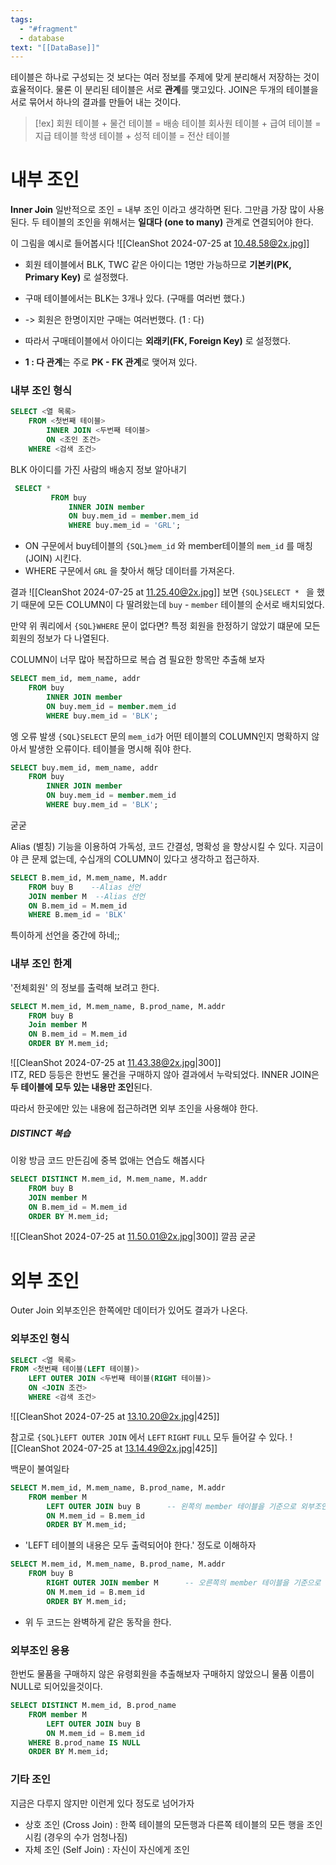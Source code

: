 ```yaml
---
tags:
  - "#fragment"
  - database
text: "[[DataBase]]"
---
```

테이블은 하나로 구성되는 것 보다는 여러 정보를 주제에 맞게 분리해서 저장하는 것이 효율적이다.
물론 이 분리된 테이블은 서로 **관계**를 맺고있다.
JOIN은 두개의 테이블을 서로 묶어서 하나의 결과를 만들어 내는 것이다.

> [!ex] 
> 회원 테이블 + 물건 테이블 = 배송 테이블
> 회사원 테이블 + 급여 테이블 = 지급 테이블
> 학생 테이블 + 성적 테이블 = 전산 테이블

# 내부 조인
**Inner Join**
일반적으로 조인 = 내부 조인 이라고 생각하면 된다. 그만큼 가장 많이 사용된다.
두 테이블의 조인을 위해서는 **일대다 (one to many)** 관계로 연결되어야 한다.

이 그림을 예시로 들어봅시다
![[CleanShot 2024-07-25 at 10.48.58@2x.jpg]]
- 회원 테이블에서 BLK, TWC 같은 아이디는 1명만 가능하므로 **기본키(PK, Primary Key)** 로 설정했다.
- 구매 테이블에서는 BLK는 3개나 있다. (구매를 여러번 했다.)
-  -> 회원은 한명이지만 구매는 여러번했다. (1 : 다)
- 따라서 구매테이블에서 아이디는 **외래키(FK, Foreign Key)** 로 설정했다.

- **1 : 다 관계**는 주로 **PK - FK 관계**로 맺어져 있다.

### 내부 조인 형식
~~~SQL
SELECT <열 목록>
	FROM <첫번째 테이블>
		INNER JOIN <두번째 테이블>
		ON <조인 조건>
	WHERE <검색 조건>
~~~

BLK 아이디를 가진 사람의 배송지 정보 알아내기
~~~SQL
 SELECT * 
		 FROM buy
			 INNER JOIN member
			 ON buy.mem_id = member.mem_id
			 WHERE buy.mem_id = 'GRL';
~~~
- ON 구문에서 buy테이블의 `{SQL}mem_id` 와 member테이블의 `mem_id` 를 매칭(JOIN) 시킨다.
- WHERE 구문에서 `GRL` 을 찾아서 해당 데이터를 가져온다.

결과
![[CleanShot 2024-07-25 at 11.25.40@2x.jpg]]
보면 `{SQL}SELECT * ` 을 했기 때문에 모든 COLUMN이 다 딸려왔는데 `buy` - `member` 테이블의 순서로 배치되었다.

만약 위 쿼리에서 `{SQL}WHERE` 문이 없다면?
특정 회원을 한정하기 않았기 떄문에 모든 회원의 정보가 다 나열된다.

COLUMN이 너무 많아 복잡하므로 복습 겸 필요한 항목만 추출해 보자
~~~SQL
SELECT mem_id, mem_name, addr
	FROM buy
		INNER JOIN member
		ON buy.mem_id = member.mem_id
		WHERE buy.mem_id = 'BLK';
~~~

엥 오류 발생
`{SQL}SELECT` 문의 `mem_id`가 어떤 테이블의 COLUMN인지 명확하지 않아서 발생한 오류이다. 테이블을 명시해 줘야 한다.

~~~SQL
SELECT buy.mem_id, mem_name, addr
	FROM buy
		INNER JOIN member
		ON buy.mem_id = member.mem_id
		WHERE buy.mem_id = 'BLK';
~~~
굳굳

Alias (별칭) 기능을 이용하여 가독성, 코드 간결성, 명확성 을 향상시킬 수 있다.
지금이야 큰 문제 없는데, 수십개의 COLUMN이 있다고 생각하고 접근하자.
~~~SQL
SELECT B.mem_id, M.mem_name, M.addr
	FROM buy B    --Alias 선언
	JOIN member M  --Alias 선언
	ON B.mem_id = M.mem_id
	WHERE B.mem_id = 'BLK'
~~~
특이하게 선언을 중간에 하네;;

### 내부 조인 한계

'전체회원' 의 정보를 출력해 보려고 한다.
~~~SQL
SELECT M.mem_id, M.mem_name, B.prod_name, M.addr
	FROM buy B
	Join member M
	ON B.mem_id = M.mem_id
	ORDER BY M.mem_id;
~~~

![[CleanShot 2024-07-25 at 11.43.38@2x.jpg|300]]	
ITZ, RED 등등은 한번도 물건을 구매하지 않아 결과에서 누락되었다.
INNER JOIN은 **두 테이블에 모두 있는 내용만 조인**된다.

따라서 한곳에만 있는 내용에 접근하려면 외부 조인을 사용해야 한다.

##### DISTINCT 복습
이왕 방금 코드 만든김에 중복 없애는 연습도 해봅시다
~~~SQL
SELECT DISTINCT M.mem_id, M.mem_name, M.addr
	FROM buy B
	JOIN member M
	ON B.mem_id = M.mem_id
	ORDER BY M.mem_id;
~~~
![[CleanShot 2024-07-25 at 11.50.01@2x.jpg|300]]
깔끔 굳굳

# 외부 조인
Outer Join
외부조인은 한쪽에만 데이터가 있어도 결과가 나온다.

### 외부조인 형식
~~~SQL
SELECT <열 목록>
FROM <첫번째 테이블(LEFT 테이블)>
	LEFT OUTER JOIN <두번째 테이블(RIGHT 테이블)>
	ON <JOIN 조건>
	WHERE <검색 조건>
~~~
![[CleanShot 2024-07-25 at 13.10.20@2x.jpg|425]]

참고로 `{SQL}LEFT OUTER JOIN` 에서 `LEFT` `RIGHT` `FULL` 모두 들어갈 수 있다.
![[CleanShot 2024-07-25 at 13.14.49@2x.jpg|425]]

백문이 불여일타
~~~SQL
SELECT M.mem_id, M.mem_name, B.prod_name, M.addr
	FROM member M
		LEFT OUTER JOIN buy B      -- 왼쪽의 member 테이블을 기준으로 외부조인
		ON M.mem_id = B.mem_id
		ORDER BY M.mem_id;
~~~
- 'LEFT 테이블의 내용은 모두 출력되어야 한다.'  정도로 이해하자

~~~SQL
SELECT M.mem_id, M.mem_name, B.prod_name, M.addr
	FROM buy B
		RIGHT OUTER JOIN member M      -- 오른쪽의 member 테이블을 기준으로 외부조인
		ON M.mem_id = B.mem_id
		ORDER BY M.mem_id;
~~~
- 위 두 코드는 완벽하게 같은 동작을 한다.

### 외부조인 응용
한번도 물품을 구매하지 않은 유령회원을 추출해보자
구매하지 않았으니 물품 이름이 NULL로 되어있을것이다.

~~~SQL
SELECT DISTINCT M.mem_id, B.prod_name
	FROM member M
		LEFT OUTER JOIN buy B
		ON M.mem_id = B.mem_id
	WHERE B.prod_name IS NULL
	ORDER BY M.mem_id;
~~~

### 기타 조인
지금은 다루지 않지만 이런게 있다 정도로 넘어가자
- 상호 조인 (Cross Join) : 한쪽 테이블의 모든행과 다른쪽 테이블의 모든 행을 조인시킴 (경우의 수가 엄청나짐)
- 자체 조인 (Self Join) : 자신이 자신에게 조인